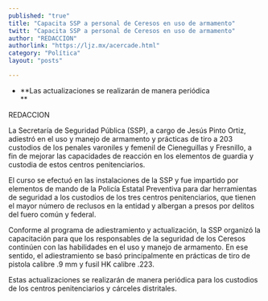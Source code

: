 ```yaml
---
published: "true"
title: "Capacita SSP a personal de Ceresos en uso de armamento"
twitt: "Capacita SSP a personal de Ceresos en uso de armamento"
author: "REDACCION"
authorlink: "https://ljz.mx/acercade.html"
category: "Política"
layout: "posts"

---
```


*   **Las actualizaciones se realizarán de manera periódica  
    **


  REDACCION



  La Secretaría de Seguridad Pública (SSP), a cargo de Jesús Pinto Ortiz, adiestró en el uso y manejo de armamento y prácticas de tiro a 203 custodios de los penales varoniles y femenil de Cieneguillas y Fresnillo, a fin de mejorar las capacidades de reacción en los elementos de guardia y custodia de estos centros penitenciarios.



  El curso se efectuó en las instalaciones de la SSP y fue impartido por elementos de mando de la Policía Estatal Preventiva para dar herramientas de seguridad a los custodios de los tres centros penitenciarios, que tienen el mayor número de reclusos en la entidad y albergan a presos por delitos del fuero común y federal.



  Conforme al programa de adiestramiento y actualización, la SSP organizó la capacitación para que los responsables de la seguridad de los Ceresos continúen con las habilidades en el uso y manejo de armamento. En ese sentido, el adiestramiento se basó principalmente en prácticas de tiro de pistola calibre .9 mm y fusil HK calibre .223.



  Estas actualizaciones se realizarán de manera periódica para los custodios de los centros penitenciarios y cárceles distritales.

